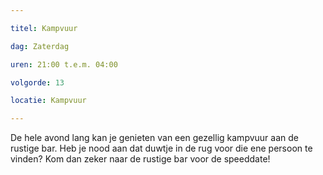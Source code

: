 ```yaml
---

titel: Kampvuur

dag: Zaterdag

uren: 21:00 t.e.m. 04:00

volgorde: 13

locatie: Kampvuur

---
```


De hele avond lang kan je genieten van een gezellig kampvuur aan de rustige bar.
Heb je nood aan dat duwtje in de rug voor die ene persoon te vinden? Kom dan zeker naar de rustige bar voor de speeddate!
